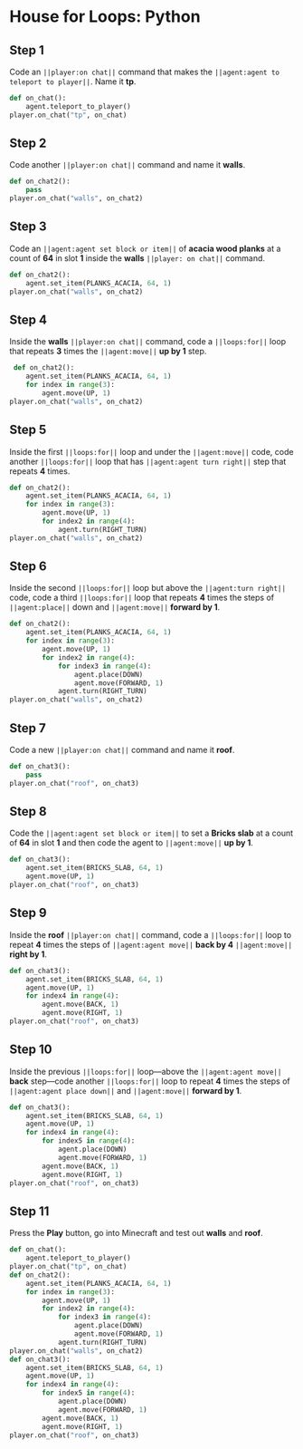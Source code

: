# House for Loops: Python

## Step 1
Code an ``||player:on chat||`` command that makes the ``||agent:agent to teleport to player||``. Name it **tp**. 

```python
def on_chat():
    agent.teleport_to_player()
player.on_chat("tp", on_chat)
```

## Step 2
Code another ``||player:on chat||`` command and name it **walls**.

```python
def on_chat2():
    pass
player.on_chat("walls", on_chat2)

```

## Step 3
Code an ``||agent:agent set block or item||`` of **acacia wood planks** at a count of **64** in slot **1** inside the **walls** ``||player: on chat||`` command.

```python
def on_chat2():
    agent.set_item(PLANKS_ACACIA, 64, 1)
player.on_chat("walls", on_chat2)
```

## Step 4
Inside the **walls** ``||player:on chat||`` command, code a ``||loops:for||`` loop that repeats **3** times the ``||agent:move||`` **up by 1** step.

```python
 def on_chat2():
    agent.set_item(PLANKS_ACACIA, 64, 1)
    for index in range(3):
        agent.move(UP, 1)
player.on_chat("walls", on_chat2)
```

## Step 5
Inside the first ``||loops:for||`` loop and under the ``||agent:move||`` code, code another ``||loops:for||`` loop that has ``||agent:agent turn right||`` step that repeats **4** times.

```python
def on_chat2():
    agent.set_item(PLANKS_ACACIA, 64, 1)
    for index in range(3):
        agent.move(UP, 1)
        for index2 in range(4):
            agent.turn(RIGHT_TURN)
player.on_chat("walls", on_chat2)
```

## Step 6
Inside the second ``||loops:for||`` loop but above the ``||agent:turn right||`` code, code a third ``||loops:for||`` loop that repeats **4** times the steps of ``||agent:place||`` down and ``||agent:move||`` **forward by 1**.

```python
def on_chat2():
    agent.set_item(PLANKS_ACACIA, 64, 1)
    for index in range(3):
        agent.move(UP, 1)
        for index2 in range(4):
            for index3 in range(4):
                agent.place(DOWN)
                agent.move(FORWARD, 1)
            agent.turn(RIGHT_TURN)
player.on_chat("walls", on_chat2)
```

## Step 7
Code a new ``||player:on chat||`` command and name it **roof**.   

```python
def on_chat3():
    pass
player.on_chat("roof", on_chat3)
```

## Step 8
Code the ``||agent:agent set block or item||`` to set a **Bricks slab** at a count of **64** in slot **1** and then code the agent to ``||agent:move||`` **up by 1**.

```python
def on_chat3():
    agent.set_item(BRICKS_SLAB, 64, 1)
    agent.move(UP, 1)
player.on_chat("roof", on_chat3)
```

## Step 9
Inside the **roof** ``||player:on chat||`` command, code a ``||loops:for||`` loop to repeat **4** times the steps of ``||agent:agent move||`` **back by 4** ``||agent:move||`` **right by 1**.  
	
```python
def on_chat3():
    agent.set_item(BRICKS_SLAB, 64, 1)
    agent.move(UP, 1)
    for index4 in range(4):
        agent.move(BACK, 1)
        agent.move(RIGHT, 1)
player.on_chat("roof", on_chat3)
```

## Step 10
Inside the previous ``||loops:for||`` loop—above the ``||agent:agent move||`` **back** step—code another ``||loops:for||`` loop to repeat **4** times the steps of  ``||agent:agent place down||`` and ``||agent:move||`` **forward by 1**.

```python
def on_chat3():
    agent.set_item(BRICKS_SLAB, 64, 1)
    agent.move(UP, 1)
    for index4 in range(4):
        for index5 in range(4):
            agent.place(DOWN)
            agent.move(FORWARD, 1)
        agent.move(BACK, 1)
        agent.move(RIGHT, 1)
player.on_chat("roof", on_chat3)
```

## Step 11
Press the **Play** button, go into Minecraft and test out **walls** and **roof**. 

```python
def on_chat():
    agent.teleport_to_player()
player.on_chat("tp", on_chat)
def on_chat2():
    agent.set_item(PLANKS_ACACIA, 64, 1)
    for index in range(3):
        agent.move(UP, 1)
        for index2 in range(4):
            for index3 in range(4):
                agent.place(DOWN)
                agent.move(FORWARD, 1)
            agent.turn(RIGHT_TURN)
player.on_chat("walls", on_chat2)
def on_chat3():
    agent.set_item(BRICKS_SLAB, 64, 1)
    agent.move(UP, 1)
    for index4 in range(4):
        for index5 in range(4):
            agent.place(DOWN)
            agent.move(FORWARD, 1)
        agent.move(BACK, 1)
        agent.move(RIGHT, 1)
player.on_chat("roof", on_chat3)
```

